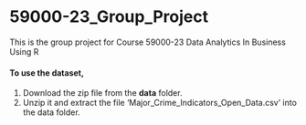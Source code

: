 # 59000-23_Group_Project
This is the group project for Course 59000-23 Data Analytics In Business Using R


#### To use the dataset,
1. Download the zip file from the **data** folder.
2. Unzip it and extract the file ‘Major_Crime_Indicators_Open_Data.csv’ into the data folder.
